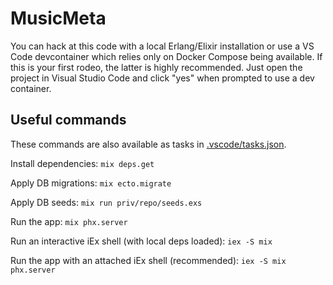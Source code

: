 # MusicMeta

You can hack at this code with a local Erlang/Elixir installation or use a VS Code devcontainer which relies only on Docker Compose being available. If this is your first rodeo, the latter is highly recommended. Just open the project in Visual Studio Code and click "yes" when prompted to use a dev container.

## Useful commands

These commands are also available as tasks in [.vscode/tasks.json](.vscode/tasks.json).

Install dependencies:
`mix deps.get`

Apply DB migrations:
`mix ecto.migrate`

Apply DB seeds:
`mix run priv/repo/seeds.exs`

Run the app:
`mix phx.server`

Run an interactive iEx shell (with local deps loaded):
`iex -S mix`

Run the app with an attached iEx shell (recommended):
`iex -S mix phx.server`

